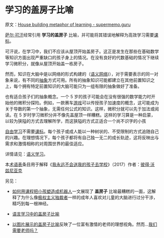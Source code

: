 # 学习的盖房子比喻

原文：[House building metaphor of learning - supermemo.guru](https://supermemo.guru/wiki/House_building_metaphor_of_learning)

[萨尔·可汗](https://supermemo.guru/wiki/Sal_Khan)经常引用 **学习的盖房子** 比喻，并可能将其错误地解释为高效学习需要[课标](https://supermemo.guru/wiki/Curriculum)。

可汗说，在学习中，我们不应该从屋顶开始盖房子。这正是发生在那些在基础数学等知识方面出现严重缺口的孩子身上的情况。在没有良好的代数基础的情况下继续学习微积分，就像从屋顶开始盖一栋房子。

然而，知识在大脑中是以网络的形式构建的（[语义网络](https://supermemo.guru/wiki/Semantic_learning))），对于需要表示的同一对象来说，有不同的[抽象](https://supermemo.guru/wiki/Abstract_knowledge)方式可用。所有的抽象知识可能都建立在其他前置知识之上，每个拥有特定前置知识的大脑可能只为一组有限的抽象做好了准备。

也有适合孩子们的抽象概念。一个 5 岁的孩子可能会在没有很强的数学能力时开始他的微积分探险。例如，一款赛车[游戏](https://supermemo.guru/wiki/Videogame)可以传授孩子加速度的概念，这可能成为关于导数的第一个抽象，无需任何公式的知识。这样，微积分就可以先于加法或阅读。在 5 岁时学习微积分并不像先盖屋顶一样糟糕。这样的学习算是一种启蒙，以较为狭隘的方式去理解所学，而这狭隘的方式正适合一个尚不识字的小孩

[自由学习](https://supermemo.guru/wiki/Free_learning)不需要[课标](https://supermemo.guru/wiki/Curriculum)。每个孩子或成人能以一种树状的、不受限制的方式追随自己的兴趣。在理想情况下，每个孩子都将有自己独一无二的成长轨迹，这将反映出与需求和激情相称的对周围世界的最佳适应。

详情请见：[语义学习](https://supermemo.guru/wiki/Semantic_learning)。

本[术语表](https://supermemo.guru/wiki/Glossary)条目用于解释《[我永远不会送我的孩子去学校](https://supermemo.guru/wiki/Problem_of_Schooling)》（2017）作者：[彼得·沃兹尼亚克](https://supermemo.guru/wiki/Piotr_Wozniak)

另见：

- [如何用课程把小孩塑造成机器人](https://cliweb.org/build-a-house-ed-analogy/)一文展现了 **盖房子** 比喻最糟糕的一面，这解释了为什么像[极权主义独裁者](https://supermemo.guru/wiki/north_korea)一样的成年人喜欢对儿童的大脑进行过分干涉，精巧到每一根神经。

- [语言学习中的盖房子比喻](https://elsdehaen.com/2017/03/26/is-learning-a-language-like-building-a-house/)

- [以图片展示的盖房子比喻](https://www.theodysseyonline.com/youre-just-teacher)反映了一位富有激情的老师的理想视角。然而…[我们需要老师吗？](https://supermemo.guru/wiki/Do_we_need_teachers%3F)